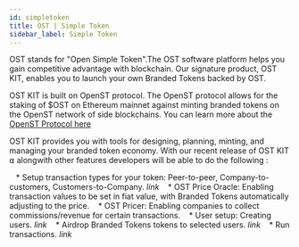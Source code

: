 ```yaml
---
id: simpletoken
title: OST | Simple Token
sidebar_label: Simple Token
---
```


OST stands for "Open Simple Token".The OST software platform helps you gain competitive advantage with blockchain. Our signature product, OST KIT, enables you to launch your own Branded Tokens backed by OST.

OST KIT is built on OpenST protocol. The OpenST protocol allows for the staking of $OST on Ethereum mainnet against minting branded tokens on the OpenST network of side blockchains. You can learn more about the [OpenST Protocol here]( https://openst.org.)

OST KIT provides you with tools for designing, planning, minting, and managing your branded token economy. With our recent release of OST KIT ⍺ alongwith other features developers will be able to do the following : 

&nbsp;&nbsp; * Setup transaction types for your token: Peer-to-peer, Company-to-customers, Customers-to-Company. *_link_*
&nbsp;&nbsp; * OST Price Oracle: Enabling transaction values to be set in fiat value, with Branded Tokens automatically adjusting to the price.
&nbsp;&nbsp; * OST Pricer: Enabling companies to collect commissions/revenue for certain transactions. 
&nbsp;&nbsp; * User setup: Creating users. *_link_*
&nbsp;&nbsp; * Airdrop Branded Tokens tokens to selected users. *_link_*
&nbsp;&nbsp; * Run transactions. *_link_*




